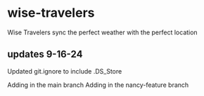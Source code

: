 # wise-travelers

Wise Travelers sync the perfect weather with the perfect location

## updates 9-16-24

Updated git.ignore to include .DS_Store

Adding in the main branch
Adding in the nancy-feature branch
